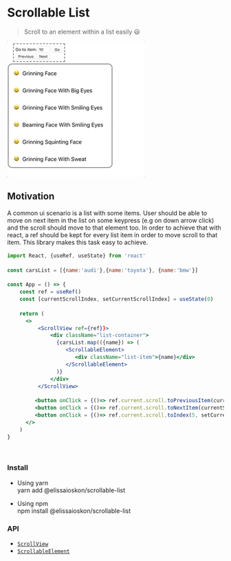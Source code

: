 # Scrollable List

<!---
[![CircleCI](https://img.shields.io/circleci/build/gh/elissaioskon/react-use-lifecycle-hooks/master)](https://circleci.com/gh/elissaioskon/lifecycle-hooks/tree/master)
[![Npm](https://img.shields.io/npm/v/react-use-lifecycle-hooks)](https://www.npmjs.com/package/react-use-lifecycle-hooks) 
[![Codecov](https://img.shields.io/codecov/c/github/elissaioskon/lifecycle-hooks)](https://codecov.io/gh/elissaioskon/lifecycle-hooks) 
[![Licence](https://img.shields.io/github/license/elissaioskon/lifecycle-hooks)](https://github.com/elissaioskon/lifecycle-hooks/blob/master/LICENSE)
-->  

> Scroll to an element within a list easily 😃

![](animation.gif)

## Motivation

A common ui scenario is a list with some items. User should be able to move on next item in the list
on some keypress (e.g on down arrow click) and the scroll should move to that element too. 
In order to achieve that with react, a ref should be kept for every list item in order to move scroll 
to that item. This library makes this task easy to achieve. 

```jsx
import React, {useRef, useState} from 'react'

const carsList = [{name:'audi'},{name:'toyota'}, {name:'bmw'}]

const App = () => {
    const ref = useRef()
    const [currentScrollIndex, setCurrentScrollIndex] = useState(0)
    
    return (
      <>
          <ScrollView ref={ref}}>
              <div className="list-container">
                {carsList.map(({name}) => (
                   <ScrollableElement>
                      <div className="list-item">{name}</div>
                   </ScrollableElement>
                )}
              </div>
          </ScrollView>
          
         <button onClick = {()=> ref.current.scroll.toPreviousItem(currentScrollIndex, setCurrentScrollIndex)}>Scroll to Previous</button>
         <button onClick = {()=> ref.current.scroll.toNextItem(currentScrollIndex, setCurrentScrollIndex)}>Scroll to Next</button>
         <button onClick = {()=> ref.current.scroll.toIndex(5, setCurrentScrollIndex)}>Scroll to fifth Item</button>
      </>
    )
}
```

<br>

### Install

- Using yarn   
    yarn add @elissaioskon/scrollable-list
 
- Using npm   
    npm install @elissaioskon/scrollable-list 
 

### API

- [`ScrollView`](./docs/ScrollView.md) 
- [`ScrollableElement`](./docs/ScrollableElement.md) 

